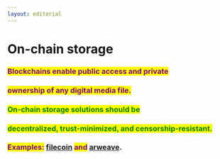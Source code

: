 ```yaml
---
layout: editorial
---
```


# On-chain storage

<mark style="color:green;"></mark>

### <mark style="color:purple;">Blockchains enable public access and private</mark>&#x20;

### <mark style="color:purple;">ownership of any digital media file.</mark>

<mark style="color:purple;"></mark>

### <mark style="color:green;">On-chain storage solutions should be</mark>&#x20;

### <mark style="color:green;">decentralized, trust-minimized,  and censorship-resistant.</mark>

### <mark style="color:purple;"></mark>

### <mark style="color:purple;">Examples:</mark> [filecoin](https://filecoin.io/) <mark style="color:purple;">and</mark> [arweave](https://www.arweave.org/).

###
